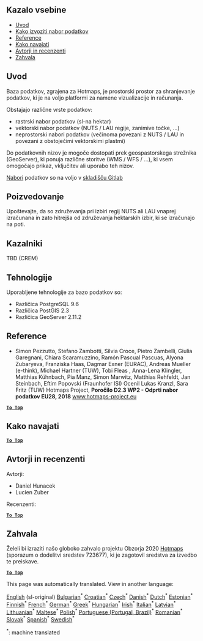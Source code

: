 <h2> Kazalo vsebine </h2><ul><li> <a href="#Introduction">Uvod</a> </li><li> <a href="#How-to-export-a-dataset">Kako izvoziti nabor podatkov</a> </li><li> <a href="#References">Reference</a> </li><li> <a href="#How-to-cite">Kako navajati</a> </li><li> <a href="#Authors-and-reviewers">Avtorji in recenzenti</a> </li><li> <a href="#acknowledgement">Zahvala</a> </li></ul><h2> Uvod </h2><p> Baza podatkov, zgrajena za Hotmaps, je prostorski prostor za shranjevanje podatkov, ki je na voljo platformi za namene vizualizacije in računanja. </p><p> Obstajajo različne vrste podatkov: </p><ul><li> rastrski nabor podatkov (sl-na hektar) </li><li> vektorski nabor podatkov (NUTS / LAU regije, zanimive točke, ...) </li><li> neprostorski nabori podatkov (večinoma povezani z NUTS / LAU in povezani z obstoječimi vektorskimi plastmi) </li></ul><p> Do podatkovnih nizov je mogoče dostopati prek geospastorskega strežnika (GeoServer), ki ponuja različne storitve (WMS / WFS / ...), ki vsem omogočajo prikaz, vključitev ali uporabo teh nizov. </p><p> <a href="https://gitlab.com/hotmaps">Nabori</a> podatkov so na voljo v <a href="https://gitlab.com/hotmaps">skladišču Gitlab</a> </p><h2> Poizvedovanje </h2><p> Upoštevajte, da so združevanja pri izbiri regij NUTS ali LAU vnaprej izračunana in zato hitrejša od združevanja hektarskih izbir, ki se izračunajo na poti. </p><h2> Kazalniki </h2><p> TBD (CREM) </p><h2> Tehnologije </h2><p> Uporabljene tehnologije za bazo podatkov so: </p><ul><li> Različica PostgreSQL 9.6 </li><li> Različica PostGIS 2.3 </li><li> Različica GeoServer 2.11.2 </li></ul><h2> Reference </h2><ul><li> Simon Pezzutto, Stefano Zambotti, Silvia Croce, Pietro Zambelli, Giulia Garegnani, Chiara Scaramuzzino, Ramón Pascual Pascuas, Alyona Zubaryeva, Franziska Haas, Dagmar Exner (EURAC), Andreas Mueller (e-think), Michael Hartner (TUW), Tobi Fleas , Anna-Lena Klingler, Matthias Kühnbach, Pia Manz, Simon Marwitz, Matthias Rehfeldt, Jan Steinbach, Eftim Popovski (Fraunhofer ISI) Ocenil Lukas Kranzl, Sara Fritz (TUW) Hotmaps Project, <strong>Poročilo D2.3 WP2 - Odprti nabor podatkov EU28, 2018</strong> <a href="http://www.hotmaps-project.eu/wp-content/uploads/2018/05/D2.3-Hotmaps_FINAL-VERSION_for-upload.pdf">www.hotmaps-project.eu</a> </li></ul><p><ins> <code><strong><a href="#table-of-contents">To Top</a></strong></code> </ins> </p><h2> Kako navajati </h2><p><ins> <code><strong><a href="#table-of-contents">To Top</a></strong></code> </ins> </p><h2> Avtorji in recenzenti </h2><p> Avtorji: </p><ul><li> Daniel Hunacek </li><li> Lucien Zuber </li></ul><p> Recenzenti: </p><p><ins> <code><strong><a href="#table-of-contents">To Top</a></strong></code> </ins> </p><h2> Zahvala </h2><p> Želeli bi izraziti našo globoko zahvalo projektu Obzorja 2020 <a href="https://www.hotmaps-project.eu">Hotmaps</a> (sporazum o dodelitvi sredstev 723677), ki je zagotovil sredstva za izvedbo te preiskave. </p><p><ins> <code><strong><a href="#table-of-contents">To Top</a></strong></code> </ins> </p>

This page was automatically translated. View in another language:

[English](../en/Database-behind-the-Hotmaps-toolbox.md) (sl-original) [Bulgarian](../bg/Database-behind-the-Hotmaps-toolbox.md)<sup>\*</sup> [Croatian](../hr/Database-behind-the-Hotmaps-toolbox.md)<sup>\*</sup> [Czech](../cs/Database-behind-the-Hotmaps-toolbox.md)<sup>\*</sup> [Danish](../da/Database-behind-the-Hotmaps-toolbox.md)<sup>\*</sup> [Dutch](../nl/Database-behind-the-Hotmaps-toolbox.md)<sup>\*</sup> [Estonian](../et/Database-behind-the-Hotmaps-toolbox.md)<sup>\*</sup> [Finnish](../fi/Database-behind-the-Hotmaps-toolbox.md)<sup>\*</sup> [French](../fr/Database-behind-the-Hotmaps-toolbox.md)<sup>\*</sup> [German](../de/Database-behind-the-Hotmaps-toolbox.md)<sup>\*</sup> [Greek](../el/Database-behind-the-Hotmaps-toolbox.md)<sup>\*</sup> [Hungarian](../hu/Database-behind-the-Hotmaps-toolbox.md)<sup>\*</sup> [Irish](../ga/Database-behind-the-Hotmaps-toolbox.md)<sup>\*</sup> [Italian](../it/Database-behind-the-Hotmaps-toolbox.md)<sup>\*</sup> [Latvian](../lv/Database-behind-the-Hotmaps-toolbox.md)<sup>\*</sup> [Lithuanian](../lt/Database-behind-the-Hotmaps-toolbox.md)<sup>\*</sup> [Maltese](../mt/Database-behind-the-Hotmaps-toolbox.md)<sup>\*</sup> [Polish](../pl/Database-behind-the-Hotmaps-toolbox.md)<sup>\*</sup> [Portuguese (Portugal, Brazil)](../pt/Database-behind-the-Hotmaps-toolbox.md)<sup>\*</sup> [Romanian](../ro/Database-behind-the-Hotmaps-toolbox.md)<sup>\*</sup> [Slovak](../sk/Database-behind-the-Hotmaps-toolbox.md)<sup>\*</sup>  [Spanish](../es/Database-behind-the-Hotmaps-toolbox.md)<sup>\*</sup> [Swedish](../sv/Database-behind-the-Hotmaps-toolbox.md)<sup>\*</sup> 

<sup>\*</sup>: machine translated
